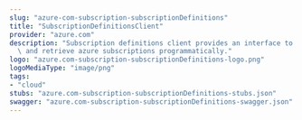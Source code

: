 ```yaml
---
slug: "azure-com-subscription-subscriptionDefinitions"
title: "SubscriptionDefinitionsClient"
provider: "azure.com"
description: "Subscription definitions client provides an interface to create, modify\
  \ and retrieve azure subscriptions programmatically."
logo: "azure.com-subscription-subscriptionDefinitions-logo.png"
logoMediaType: "image/png"
tags:
- "cloud"
stubs: "azure.com-subscription-subscriptionDefinitions-stubs.json"
swagger: "azure.com-subscription-subscriptionDefinitions-swagger.json"
---
```

